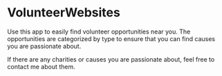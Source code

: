 # VolunteerWebsites
Use this app to easily find volunteer opportunities near you. The opportunities are categorized by type to ensure that you can find causes you are passionate about. 

If there are any charities or causes you are passionate about, feel free to contact me about them. 
